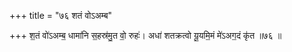 +++
title = "७६ शतं वोऽअम्ब"

+++
श॒तं वो॑ऽअम्ब॒ धामा॑नि स॒हस्र॑मु॒त वो॒ रुहः॑। अधा॑ शतक्रत्वो यू॒यमि॒मं मे॑ऽअग॒दं कृ॑त ॥७६ ॥